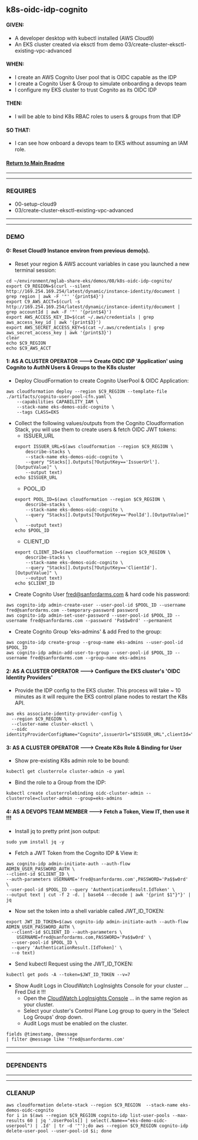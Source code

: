 ## k8s-oidc-idp-cognito

#### GIVEN:
  - A developer desktop with kubectl installed (AWS Cloud9)
  - An EKS cluster created via eksctl from demo 03/create-cluster-eksctl-existing-vpc-advanced

#### WHEN:
  - I create an AWS Cognito User pool that is OIDC capable as the IDP
  - I create a Cognito User & Group to simulate onboarding a devops team
  - I configure my EKS cluster to trust Cognito as its OIDC IDP

#### THEN:
  - I will be able to bind K8s RBAC roles to users & groups from that IDP

#### SO THAT:
  - I can see how onboard a devops team to EKS without assuming an IAM role.

#### [Return to Main Readme](https://github.com/virtmerlin/mglab-share-eks#demos)

---------------------------------------------------------------
---------------------------------------------------------------
### REQUIRES
- 00-setup-cloud9
- 03/create-cluster-eksctl-existing-vpc-advanced

---------------------------------------------------------------
---------------------------------------------------------------
### DEMO

#### 0: Reset Cloud9 Instance environ from previous demo(s).
- Reset your region & AWS account variables in case you launched a new terminal session:
```
cd ~/environment/mglab-share-eks/demos/08/k8s-oidc-idp-cognito/
export C9_REGION=$(curl --silent http://169.254.169.254/latest/dynamic/instance-identity/document |  grep region | awk -F '"' '{print$4}')
export C9_AWS_ACCT=$(curl -s http://169.254.169.254/latest/dynamic/instance-identity/document | grep accountId | awk -F '"' '{print$4}')
export AWS_ACCESS_KEY_ID=$(cat ~/.aws/credentials | grep aws_access_key_id | awk '{print$3}')
export AWS_SECRET_ACCESS_KEY=$(cat ~/.aws/credentials | grep aws_secret_access_key | awk '{print$3}')
clear
echo $C9_REGION
echo $C9_AWS_ACCT
```

#### 1: AS A CLUSTER OPERATOR ---> Create OIDC IDP 'Application' using Cognito to AuthN Users & Groups to the K8s cluster
- Deploy CloudFormation to create Cognito UserPool & OIDC Application:
```
aws cloudformation deploy --region $C9_REGION --template-file ./artifacts/cognito-user-pool-cfn.yaml \
    --capabilities CAPABILITY_IAM \
    --stack-name eks-demos-oidc-cognito \
    --tags CLASS=EKS
```
- Collect the following values/outputs from the Cognito Cloudformation Stack, you will use them to create users & fetch OIDC JWT tokens:
  - ISSUER_URL
  ```
  export ISSUER_URL=$(aws cloudformation --region $C9_REGION \
      describe-stacks \
      --stack-name eks-demos-oidc-cognito \
      --query "Stacks[].Outputs[?OutputKey=='IssuerUrl'].[OutputValue]" \
      --output text)
  echo $ISSUER_URL
  ```
  - POOL_ID
  ```
  export POOL_ID=$(aws cloudformation --region $C9_REGION \
      describe-stacks \
      --stack-name eks-demos-oidc-cognito \
      --query "Stacks[].Outputs[?OutputKey=='PoolId'].[OutputValue]" \
      --output text)
  echo $POOL_ID
  ```  
  - CLIENT_ID
  ```
  export CLIENT_ID=$(aws cloudformation --region $C9_REGION \
      describe-stacks \
      --stack-name eks-demos-oidc-cognito \
      --query "Stacks[].Outputs[?OutputKey=='ClientId'].[OutputValue]" \
      --output text)
  echo $CLIENT_ID
  ```
- Create Cognito User fred@sanfordarms.com & hard code his password:
```
aws cognito-idp admin-create-user --user-pool-id $POOL_ID --username fred@sanfordarms.com --temporary-password password
aws cognito-idp admin-set-user-password --user-pool-id $POOL_ID --username fred@sanfordarms.com --password 'Pa$$w0rd' --permanent
```
- Create Cognito Group 'eks-admins' & add Fred to the group:
```
aws cognito-idp create-group --group-name eks-admins --user-pool-id $POOL_ID
aws cognito-idp admin-add-user-to-group --user-pool-id $POOL_ID --username fred@sanfordarms.com --group-name eks-admins
```


#### 2: AS A CLUSTER OPERATOR ---> Configure the EKS cluster's 'OIDC Identity Providers'
- Provide the IDP config to the EKS cluster.  This process will take ~ 10 minutes as it will require the EKS control plane nodes to restart the K8s API.
```
aws eks associate-identity-provider-config \
  --region $C9_REGION \
  --cluster-name cluster-eksctl \
  --oidc identityProviderConfigName="Cognito",issuerUrl="$ISSUER_URL",clientId="$CLIENT_ID",usernameClaim="email",groupsClaim="cognito:groups"
```

#### 3: AS A CLUSTER OPERATOR ---> Create K8s Role & Binding for User
- Show pre-existing K8s admin role to be bound:
```
kubectl get clusterrole cluster-admin -o yaml
```
- Bind the role to a Group from the IDP:
```
kubectl create clusterrolebinding oidc-cluster-admin --clusterrole=cluster-admin --group=eks-admins
```

#### 4: AS A DEVOPS TEAM MEMBER ---> Fetch a Token, View IT, then use it !!!
- Install jq to pretty print json output:
```
sudo yum install jq -y
```
- Fetch a JWT Token from the Cognito IDP & View it:
```
aws cognito-idp admin-initiate-auth --auth-flow ADMIN_USER_PASSWORD_AUTH \
--client-id $CLIENT_ID \
--auth-parameters USERNAME='fred@sanfordarms.com',PASSWORD='Pa$$w0rd' \
--user-pool-id $POOL_ID --query 'AuthenticationResult.IdToken' \
--output text | cut -f 2 -d. | base64 --decode | awk '{print $1"}"}' | jq
```
- Now set the token into a shell variable called JWT_ID_TOKEN:
```
export JWT_ID_TOKEN=$(aws cognito-idp admin-initiate-auth --auth-flow ADMIN_USER_PASSWORD_AUTH \
  --client-id $CLIENT_ID --auth-parameters \
    USERNAME=fred@sanfordarms.com,PASSWORD='Pa$$w0rd' \
  --user-pool-id $POOL_ID \
  --query 'AuthenticationResult.[IdToken]' \
  --o text)
```
- Send kubectl Request using the JWT_ID_TOKEN:
```
kubectl get pods -A --token=$JWT_ID_TOKEN --v=7
```
- Show Audit Logs in CloudWatch LogInsights Console for your cluster ... Fred Did it !!!
  - Open the [CloudWatch LogInsights Console](https://console.aws.amazon.com/cloudwatch/home?#logsV2:logs-insights) ... in the same region as your cluster.
  - Select your cluster's Control Plane Log group to query in the 'Select Log Groups' drop down.
  - Audit Logs must be enabled on the cluster.
```
fields @timestamp, @message
| filter @message like 'fred@sanfordarms.com'
```


---------------------------------------------------------------
---------------------------------------------------------------
### DEPENDENTS

---------------------------------------------------------------
---------------------------------------------------------------
### CLEANUP
```
aws cloudformation delete-stack --region $C9_REGION  --stack-name eks-demos-oidc-cognito
for i in $(aws --region $C9_REGION cognito-idp list-user-pools --max-results 60 | jq '.UserPools[] | select(.Name=="eks-demo-oidc-userpool") | .Id' | tr -d '"');do aws --region $C9_REGION cognito-idp delete-user-pool --user-pool-id $i; done  
```
